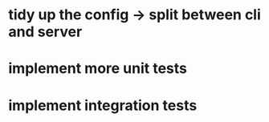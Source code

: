 # tidy up the config -> split between cli and server
# implement more unit tests
# implement integration tests